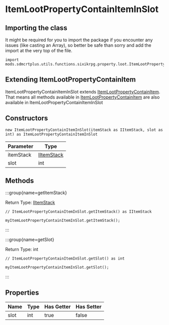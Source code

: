 # ItemLootPropertyContainItemInSlot

## Importing the class

It might be required for you to import the package if you encounter any issues (like casting an Array), so better be safe than sorry and add the import at the very top of the file.
```zenscript
import mods.sdmcrtplus.utils.functions.sixikrpg.property.loot.ItemLootPropertyContainItemInSlot;
```


## Extending ItemLootPropertyContainItem

ItemLootPropertyContainItemInSlot extends [ItemLootPropertyContainItem](/mods/sdmcrtplus/utils/functions/sixikrpg/property/loot/ItemLootPropertyContainItem). That means all methods available in [ItemLootPropertyContainItem](/mods/sdmcrtplus/utils/functions/sixikrpg/property/loot/ItemLootPropertyContainItem) are also available in ItemLootPropertyContainItemInSlot

## Constructors


```zenscript
new ItemLootPropertyContainItemInSlot(itemStack as IItemStack, slot as int) as ItemLootPropertyContainItemInSlot
```
| Parameter |                    Type                    |
|-----------|--------------------------------------------|
| itemStack | [IItemStack](/vanilla/api/item/IItemStack) |
| slot      | int                                        |



## Methods

:::group{name=getItemStack}

Return Type: [IItemStack](/vanilla/api/item/IItemStack)

```zenscript
// ItemLootPropertyContainItemInSlot.getItemStack() as IItemStack

myItemLootPropertyContainItemInSlot.getItemStack();
```

:::

:::group{name=getSlot}

Return Type: int

```zenscript
// ItemLootPropertyContainItemInSlot.getSlot() as int

myItemLootPropertyContainItemInSlot.getSlot();
```

:::


## Properties

| Name | Type | Has Getter | Has Setter |
|------|------|------------|------------|
| slot | int  | true       | false      |

